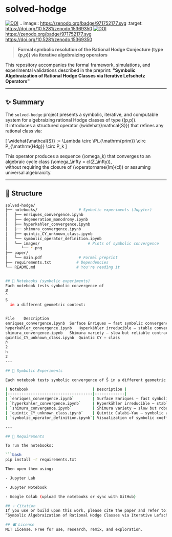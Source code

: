 # solved-hodge
[![DOI](https://zenodo.org/badge/971752177.svg)](https://doi.org/10.5281/zenodo.15369350)
.. image:: https://zenodo.org/badge/971752177.svg
  :target: https://doi.org/10.5281/zenodo.15369350
<a href="https://doi.org/10.5281/zenodo.15369350"><img src="https://zenodo.org/badge/971752177.svg" alt="DOI"></a>
https://zenodo.org/badge/971752177.svg
https://doi.org/10.5281/zenodo.15369350


> **Formal symbolic resolution of the Rational Hodge Conjecture (type (p,p)) via iterative algebraizing operators**

This repository accompanies the formal framework, simulations, and experimental validations described in the preprint:
**"Symbolic Algebraization of Rational Hodge Classes via Iterative Lefschetz Operators"**

---

## ✨ Summary

The `solved-hodge` project presents a symbolic, iterative, and computable system for algebraizing rational Hodge classes of type \((p,p)\).  
It introduces a structured operator \(\widehat{\mathcal{S}}\) that refines any rational class via:

\[
\widehat{\mathcal{S}} := \Lambda \circ \Pi_{\mathrm{prim}} \circ P_{\mathrm{Hdg}} \circ P_k
\]

This operator produces a sequence \(\omega_k\) that converges to an algebraic cycle class \(\omega_\infty = cl(Z_\infty)\),  
without requiring the closure of \(\operatorname{Im}(cl)\) or assuming universal algebraicity.

---

## 📁 Structure

```bash
solved-hodge/
├── notebooks/                  # Symbolic experiments (Jupyter)
│   ├── enriques_convergence.ipynb
│   ├── degeneration_monodromy.ipynb
│   ├── hyperkahler_convergence.ipynb
│   ├── shimura_convergence.ipynb
│   ├── quintic_CY_unknown_class.ipynb
│   └── symbolic_operator_definition.ipynb
│   └── images/                     # Plots of symbolic convergence
│      └── *.png
├── paper/
│   └── main.pdf                # Formal preprint
├── requirements.txt           # Dependencies
└── README.md                  # You're reading it


## 🔬 Notebooks (symbolic experiments)
Each notebook tests symbolic convergence of 
𝑆
^
S
  in a different geometric context:


File	Description
enriques_convergence.ipynb	Surface Enriques — fast symbolic convergence
hyperkahler_convergence.ipynb	Hyperkähler irreducible — stable convergence
shimura_convergence.ipynb	Shimura variety — slow but reliable contraction
quintic_CY_unknown_class.ipynb	Quintic CY — class 
ℎ
2
h 
2
---

## 🔬 Symbolic Experiments

Each notebook tests symbolic convergence of Ŝ in a different geometric context:

| Notebook                            | Description |
|-------------------------------------|-------------|
| `enriques_convergence.ipynb`        | Surface Enriques — fast symbolic contraction |
| `hyperkahler_convergence.ipynb`     | Hyperkähler irreducible — stable symbolic convergence |
| `shimura_convergence.ipynb`         | Shimura variety — slow but robust symbolic contraction |
| `quintic_CY_unknown_class.ipynb`    | Quintic Calabi–Yau — symbolic algebraization of class h² without known expression |
| `symbolic_operator_definition.ipynb`| Visualization of symbolic coefficient evolution under the operator Ŝ |

---

## 🔧 Requirements

To run the notebooks:

```bash
pip install -r requirements.txt

Then open them using:

- Jupyter Lab

- Jupyter Notebook

- Google Colab (upload the notebooks or sync with GitHub)

## 💡 Citation
If you use or build upon this work, please cite the paper and refer to: Daniel Iván Campos Espinoza & GPT4-O
“Symbolic Algebraization of Rational Hodge Classes via Iterative Lefschetz Operators” (2025)

## 🕊️ License
MIT License. Free for use, research, remix, and exploration.